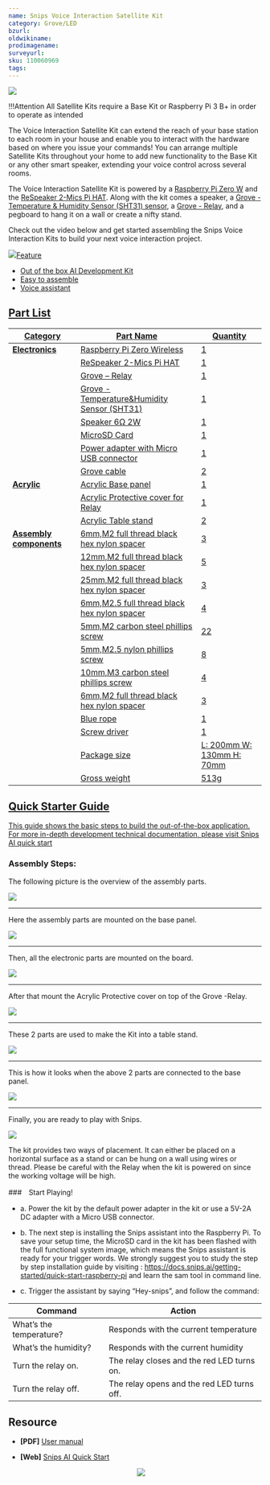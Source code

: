 ```yaml
---
name: Snips Voice Interaction Satellite Kit
category: Grove/LED
bzurl: 
oldwikiname: 
prodimagename:
surveyurl: 
sku: 110060969
tags:
---
```


![](https://files.seeedstudio.com/wiki/Snips_Voice_Interaction_Satellite_Kit/img/wiki.jpg)


!!!Attention
        All Satellite Kits require a Base Kit or Raspberry Pi 3 B+ in order to operate as intended


The Voice Interaction Satellite Kit can extend the reach of your base station to each room in your house and enable you to interact with the hardware based on where you issue your commands! You can arrange multiple Satellite Kits throughout your home to add new functionality to the Base Kit or any other smart speaker, extending your voice control across several rooms.


The Voice Interaction Satellite Kit is powered by a [Raspberry Pi Zero W](https://www.seeedstudio.com/Seeedstudio-Raspberry-Pi-Zero-W-Barebones-Kit-p-2966.html) and the [ReSpeaker 2-Mics Pi HAT](https://www.seeedstudio.com/ReSpeaker-2-Mics-Pi-HAT-p-2874.html). Along with the kit comes a speaker, a [Grove - Temperature & Humidity Sensor (SHT31) sensor](https://www.seeedstudio.com/Grove-Temperature-Humidity-Sensor-SHT3-p-2655.html), a [Grove - Relay](https://www.seeedstudio.com/Grove-Relay-p-769.html), and a pegboard to hang it on a wall or create a nifty stand.


Check out the video below and get started assembling the Snips Voice Interaction Kits to build your next voice interaction project.


<p style=":center"><a href="https://www.seeedstudio.com/Snips_Voice_Interaction_Satellite_Kit.html" target="_blank"><img src="https://files.seeedstudio.com/wiki/Seeed-WiKi/docs/images/300px-Get_One_Now_Banner-ragular.png /></a></p>


## Feature 

- Out of the box AI Development Kit
- Easy to assemble
- Voice assistant

## Part List

|Category|Part Name|Quantity|
|---|---|---|
|**Electronics**|Raspberry Pi Zero Wireless|1|
||ReSpeaker 2-Mics Pi HAT|1|
||Grove – Relay|1|
||Grove - Temperature&Humidity Sensor (SHT31)|1|
||Speaker 6Ω 2W|1|
||MicroSD Card|1|
||Power adapter with Micro USB connector|1|
||Grove cable|2|
|**Acrylic**|Acrylic Base panel |1|
||Acrylic Protective cover for Relay|1|
||Acrylic Table stand |2|
|**Assembly components**|6mm,M2 full thread black hex nylon spacer |3|
||12mm,M2 full thread black hex nylon spacer |5|
||25mm,M2 full thread black hex nylon spacer |3|
||6mm,M2.5 full thread black hex nylon spacer |4|
||5mm,M2 carbon steel phillips screw |22|
||5mm,M2.5 nylon phillips screw |8|
||10mm,M3 carbon steel phillips screw|4|
||6mm,M2 full thread black hex nylon spacer |3|
||Blue rope|1|
||Screw driver|1|
||Package size|L: 200mm W: 130mm H: 70mm|
||Gross weight|513g|




## Quick Starter Guide

This guide shows the basic steps to build the out-of-the-box application. For more in-depth development technical documentation, please visit [Snips AI quick start](https://docs.snips.ai/the-maker-kit/dev-kit)


### Assembly Steps:

The following picture is the overview of the assembly parts.

![](https://files.seeedstudio.com/wiki/Snips_Voice_Interaction_Base_Kit/img/s1.jpg)

---
Here the assembly parts are mounted on the base panel.


![](https://files.seeedstudio.com/wiki/Snips_Voice_Interaction_Base_Kit/img/s2.jpg)

---

Then, all the electronic parts are mounted on the board.

![](https://files.seeedstudio.com/wiki/Snips_Voice_Interaction_Base_Kit/img/s3.jpg)

---

After that mount the Acrylic Protective cover on top of the Grove -Relay.


![](https://files.seeedstudio.com/wiki/Snips_Voice_Interaction_Base_Kit/img/s4.jpg)

---

These 2 parts are used to make the Kit into a table stand.

![](https://files.seeedstudio.com/wiki/Snips_Voice_Interaction_Base_Kit/img/s5.jpg)


---

This is how it looks when the above 2 parts are connected to the base panel.

![](https://files.seeedstudio.com/wiki/Snips_Voice_Interaction_Base_Kit/img/s6.jpg)


---

Finally, you are ready to play with Snips.

![](https://files.seeedstudio.com/wiki/Snips_Voice_Interaction_Base_Kit/img/s7.jpg)



The kit provides two ways of placement. It can either be placed on a horizontal surface as a stand or can be hung on a wall using wires or thread.
Please be careful with the Relay when the kit is powered on since the working voltage will be high.


###　Start Playing!

- a. Power the kit by the default power adapter in the kit or use a 5V-2A DC adapter with a Micro USB connector.

- b. The next step is installing the Snips assistant into the Raspberry Pi. To save your setup time, the MicroSD card in the kit has been flashed with the full functional system image, which means the Snips assistant is ready for your trigger words. We strongly suggest you to study the step by step installation guide by visiting : https://docs.snips.ai/getting-started/quick-start-raspberry-pi and learn the sam tool in command line.

- c. Trigger the assistant by saying “Hey-snips”, and follow the command:


Command	| Action
---|---
What’s the temperature?	| Responds with the current temperature
What’s the humidity? |	Responds with the current humidity
Turn the relay on.	| The relay closes and the red LED turns on.
Turn the relay off.	| The relay opens and the red LED turns off.


## Resource

- **[PDF]** [User manual](https://files.seeedstudio.com/wiki/Snips_Voice_Interaction_Base_Kit/res/User%20manual.pdf)

- **[Web]** [Snips AI Quick Start](https://docs.snips.ai/the-maker-kit/dev-kit)<br /><p style="text-align:center"><a href="https://www.seeedstudio.com/act-4.html?utm_source=wiki&utm_medium=wikibanner&utm_campaign=newproducts" target="_blank"><img src="https://files.seeedstudio.com/wiki/Wiki_Banner/new_product.jpg" /></a></p>